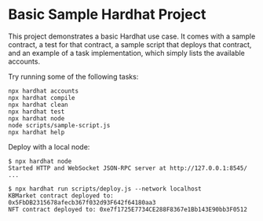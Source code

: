 # Basic Sample Hardhat Project

This project demonstrates a basic Hardhat use case. It comes with a sample contract, a test for that contract, a sample script that deploys that contract, and an example of a task implementation, which simply lists the available accounts.

Try running some of the following tasks:

```shell
npx hardhat accounts
npx hardhat compile
npx hardhat clean
npx hardhat test
npx hardhat node
node scripts/sample-script.js
npx hardhat help
```

Deploy with a local node:
```
$ npx hardhat node
Started HTTP and WebSocket JSON-RPC server at http://127.0.0.1:8545/
...

$ npx hardhat run scripts/deploy.js --network localhost
KBMarket contract deployed to: 0x5FbDB2315678afecb367f032d93F642f64180aa3
NFT contract deployed to: 0xe7f1725E7734CE288F8367e1Bb143E90bb3F0512
```